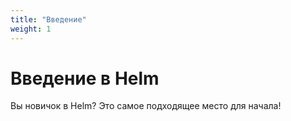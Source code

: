 ```yaml
---
title: "Введение"
weight: 1
---
```


# Введение в Helm

Вы новичок в Helm? Это самое подходящее место для начала!
